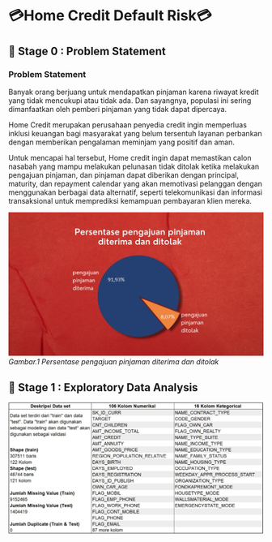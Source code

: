 
# 💳Home Credit Default Risk💳

## 📂  **Stage 0 : Problem Statement**

### Problem Statement

Banyak orang berjuang untuk mendapatkan pinjaman karena riwayat kredit yang tidak mencukupi atau tidak ada. Dan sayangnya, populasi ini sering dimanfaatkan oleh pemberi pinjaman yang tidak dapat dipercaya.

Home Credit merupakan perusahaan penyedia credit ingin memperluas inklusi keuangan bagi masyarakat yang belum tersentuh layanan perbankan dengan memberikan pengalaman meminjam yang positif dan aman.

Untuk mencapai hal tersebut, Home credit ingin dapat memastikan calon nasabah yang mampu melakukan pelunasan tidak ditolak ketika melakukan pengajuan pinjaman, dan pinjaman dapat diberikan dengan principal, maturity, dan repayment calendar yang akan memotivasi pelanggan dengan menggunakan berbagai data alternatif, seperti telekomunikasi dan informasi transaksional untuk memprediksi kemampuan pembayaran klien mereka.

[![img1](https://github.com/HelmyRamadhani/Home-Credit-Default-Risk/raw/main/Picture/Persentase%20pengajuan%20pinjaman%20diterima%20dan%20ditolak.png)](https://github.com/HelmyRamadhani/Home-Credit-Default-Risk/blob/main/Picture/Persentase%20pengajuan%20pinjaman%20diterima%20dan%20ditolak.png)
*Gambar.1 Persentase pengajuan pinjaman diterima dan ditolak*

## 📂  **Stage 1 : Exploratory Data Analysis**

![img2](https://github.com/HelmyRamadhani/Home-Credit-Default-Risk/blob/7b77b65767f23e7920b8b68283adefc77a5aee76/Picture/dataset.JPG)
